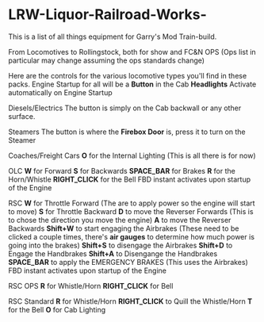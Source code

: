 # LRW-Liquor-Railroad-Works-
This is a list of all things equipment for Garry's Mod Train-build.

From Locomotives to Rollingstock, both for show and FC&N OPS (Ops list in particular may change assuming the ops standards change)

Here are the controls for the various locomotive types you'll find in these packs.
Engine Startup for all will be a **Button** in the Cab
**Headlights** Activate automatically on Engine Startup

Diesels/Electrics
  The button is simply on the Cab backwall or any other surface.

Steamers
  The button is where the **Firebox Door** is, press it to turn on the Steamer

Coaches/Freight Cars
  **O** for the Internal Lighting (This is all there is for now)
  
OLC
  **W** for Forward
  **S** for Backwards
  **SPACE_BAR** for Brakes
  **R** for the Horn/Whistle
  **RIGHT_CLICK** for the Bell
  FBD instant activates upon startup of the Engine

RSC
  **W** for Throttle Forward (The are to apply power so the engine will start to move)
  **S** for Throttle Backward
  **D** to move the Reverser Forwards (This is to chose the direction you move the engine)
  **A** to move the Reverser Backwards
  **Shift+W** to start engaging the Airbrakes (These need to be clicked a couple times, there's **air gauges** to determine how much power is going into the brakes)
  **Shift+S** to disengage the Airbrakes
  **Shift+D** to Engage the Handbrakes
  **Shift+A** to Disengange the Handbrakes
  **SPACE_BAR** to apply the EMERGENCY BRAKES (This uses the Airbrakes)
  FBD instant activates upon startup of the Engine

RSC OPS
  **R** for Whistle/Horn
  **RIGHT_CLICK** for Bell

RSC Standard
  **R** for Whistle/Horn
  **RIGHT_CLICK** to Quill the Whistle/Horn
  **T** for the Bell
  **O** for Cab Lighting
